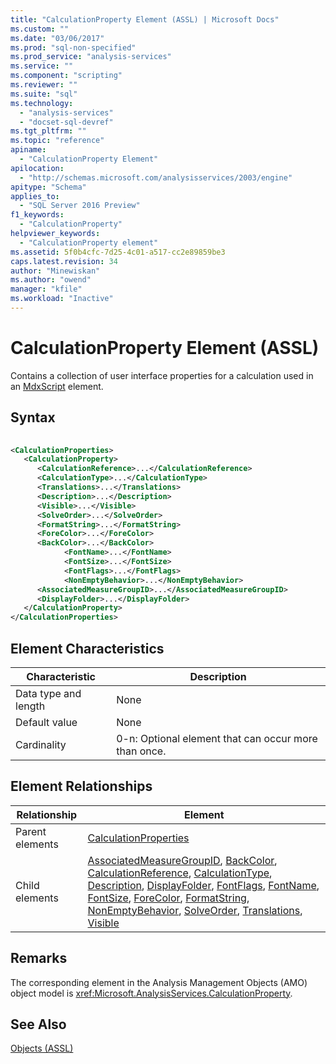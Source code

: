 ```yaml
---
title: "CalculationProperty Element (ASSL) | Microsoft Docs"
ms.custom: ""
ms.date: "03/06/2017"
ms.prod: "sql-non-specified"
ms.prod_service: "analysis-services"
ms.service: ""
ms.component: "scripting"
ms.reviewer: ""
ms.suite: "sql"
ms.technology: 
  - "analysis-services"
  - "docset-sql-devref"
ms.tgt_pltfrm: ""
ms.topic: "reference"
apiname: 
  - "CalculationProperty Element"
apilocation: 
  - "http://schemas.microsoft.com/analysisservices/2003/engine"
apitype: "Schema"
applies_to: 
  - "SQL Server 2016 Preview"
f1_keywords: 
  - "CalculationProperty"
helpviewer_keywords: 
  - "CalculationProperty element"
ms.assetid: 5f0b4cfc-7d25-4c01-a517-cc2e89859be3
caps.latest.revision: 34
author: "Minewiskan"
ms.author: "owend"
manager: "kfile"
ms.workload: "Inactive"
---
```

# CalculationProperty Element (ASSL)
  Contains a collection of user interface properties for a calculation used in an [MdxScript](../../../analysis-services/scripting/objects/mdxscript-element-assl.md) element.  
  
## Syntax  
  
```xml  
  
<CalculationProperties>  
   <CalculationProperty>  
      <CalculationReference>...</CalculationReference>  
      <CalculationType>...</CalculationType>  
      <Translations>...</Translations>  
      <Description>...</Description>  
      <Visible>...</Visible>  
      <SolveOrder>...</SolveOrder>  
      <FormatString>...</FormatString>  
      <ForeColor>...</ForeColor>  
      <BackColor>...</BackColor>  
            <FontName>...</FontName>  
            <FontSize>...</FontSize>  
            <FontFlags>...</FontFlags>  
            <NonEmptyBehavior>...</NonEmptyBehavior>  
      <AssociatedMeasureGroupID>...</AssociatedMeasureGroupID>  
      <DisplayFolder>...</DisplayFolder>  
   </CalculationProperty>  
</CalculationProperties>  
```  
  
## Element Characteristics  
  
|Characteristic|Description|  
|--------------------|-----------------|  
|Data type and length|None|  
|Default value|None|  
|Cardinality|0-n: Optional element that can occur more than once.|  
  
## Element Relationships  
  
|Relationship|Element|  
|------------------|-------------|  
|Parent elements|[CalculationProperties](../../../analysis-services/scripting/collections/calculationproperties-element-assl.md)|  
|Child elements|[AssociatedMeasureGroupID](../../../analysis-services/scripting/properties/associatedmeasuregroupid-element-assl.md), [BackColor](../../../analysis-services/scripting/properties/backcolor-element-assl.md), [CalculationReference](../../../analysis-services/scripting/properties/calculationreference-element-assl.md), [CalculationType](../../../analysis-services/scripting/properties/calculationtype-element-assl.md), [Description](../../../analysis-services/scripting/properties/description-element-assl.md), [DisplayFolder](../../../analysis-services/scripting/properties/displayfolder-element-assl.md), [FontFlags](../../../analysis-services/scripting/properties/fontflags-element-assl.md), [FontName](../../../analysis-services/scripting/properties/fontname-element-assl.md), [FontSize](../../../analysis-services/scripting/properties/fontsize-element-assl.md), [ForeColor](../../../analysis-services/scripting/properties/forecolor-element-assl.md), [FormatString](../../../analysis-services/scripting/properties/formatstring-element-assl.md), [NonEmptyBehavior](../../../analysis-services/scripting/properties/nonemptybehavior-element-assl.md), [SolveOrder](../../../analysis-services/scripting/properties/solveorder-element-assl.md), [Translations](../../../analysis-services/scripting/collections/translations-element-assl.md), [Visible](../../../analysis-services/scripting/properties/visible-element-assl.md)|  
  
## Remarks  
 The corresponding element in the Analysis Management Objects (AMO) object model is <xref:Microsoft.AnalysisServices.CalculationProperty>.  
  
## See Also  
 [Objects &#40;ASSL&#41;](../../../analysis-services/scripting/objects/objects-assl.md)  
  
  
